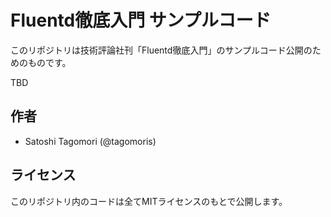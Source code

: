 # Fluentd徹底入門 サンプルコード

このリポジトリは技術評論社刊「Fluentd徹底入門」のサンプルコード公開のためのものです。

TBD

## 作者

* Satoshi Tagomori (@tagomoris)

## ライセンス

このリポジトリ内のコードは全てMITライセンスのもとで公開します。

